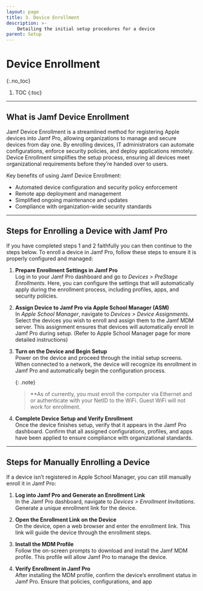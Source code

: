 ```yaml
---
layout: page
title: 3. Device Enrollment
description: >-
    Detailing the initial setup procedures for a device
parent: Setup
---
```


# Device Enrollment
{:.no_toc}

1. TOC
{:toc}

---

## What is Jamf Device Enrollment

Jamf Device Enrollment is a streamlined method for registering Apple devices into Jamf Pro, allowing organizations to manage and secure devices from day one. By enrolling devices, IT administrators can automate configurations, enforce security policies, and deploy applications remotely. Device Enrollment simplifies the setup process, ensuring all devices meet organizational requirements before they’re handed over to users.

Key benefits of using Jamf Device Enrollment:

- Automated device configuration and security policy enforcement
- Remote app deployment and management
- Simplified ongoing maintenance and updates
- Compliance with organization-wide security standards

---

## Steps for Enrolling a Device with Jamf Pro

If you have completed steps 1 and 2 faithfully you can then continue to the steps below. To enroll a device in Jamf Pro, follow these steps to ensure it is properly configured and managed:

1. **Prepare Enrollment Settings in Jamf Pro**  
   Log in to your Jamf Pro dashboard and go to *Devices > PreStage Enrollments*. Here, you can configure the settings that will automatically apply during the enrollment process, including profiles, apps, and security policies.

2. **Assign Device to Jamf Pro via Apple School Manager (ASM)**  
   In *Apple School Manager*, navigate to *Devices > Device Assignments*. Select the devices you wish to enroll and assign them to the Jamf MDM server. This assignment ensures that devices will automatically enroll in Jamf Pro during setup. (Refer to Apple School Manager page for more detailed instructions)

3. **Turn on the Device and Begin Setup**  
   Power on the device and proceed through the initial setup screens. When connected to a network, the device will recognize its enrollment in Jamf Pro and automatically begin the configuration process.

   {: .note} 
   > **As of currently, you must enroll the computer via Ethernet and or authenticate with your NetID to the WiFi. Guest WiFi will not work for enrollment.

5. **Complete Device Setup and Verify Enrollment**  
   Once the device finishes setup, verify that it appears in the Jamf Pro dashboard. Confirm that all assigned configurations, profiles, and apps have been applied to ensure compliance with organizational standards.

---

## Steps for Manually Enrolling a Device

If a device isn’t registered in Apple School Manager, you can still manually enroll it in Jamf Pro:

1. **Log into Jamf Pro and Generate an Enrollment Link**  
   In the Jamf Pro dashboard, navigate to *Devices > Enrollment Invitations*. Generate a unique enrollment link for the device.

2. **Open the Enrollment Link on the Device**  
   On the device, open a web browser and enter the enrollment link. This link will guide the device through the enrollment steps.

3. **Install the MDM Profile**  
   Follow the on-screen prompts to download and install the Jamf MDM profile. This profile will allow Jamf Pro to manage the device.

4. **Verify Enrollment in Jamf Pro**  
   After installing the MDM profile, confirm the device’s enrollment status in Jamf Pro. Ensure that policies, configurations, and app

